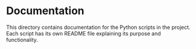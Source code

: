 # Documentation

This directory contains documentation for the Python scripts in the project. Each script has its own README file explaining its purpose and functionality.